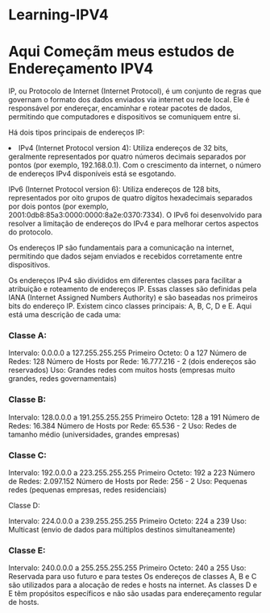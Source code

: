 # Learning-IPV4
<h1>Aqui Começãm meus estudos de Endereçamento IPV4</h1>

IP, ou Protocolo de Internet (Internet Protocol), é um conjunto de regras que governam o formato dos dados enviados via internet ou rede local. Ele é responsável por endereçar, encaminhar e rotear pacotes de dados,
permitindo que computadores e dispositivos se comuniquem entre si.

Há dois tipos principais de endereços IP:
<li>
 IPv4 (Internet Protocol version 4): Utiliza endereços de 32 bits, geralmente representados por quatro números decimais separados por pontos (por exemplo, 192.168.0.1). Com o crescimento da internet, o número de endereços IPv4 disponíveis está se esgotando.

IPv6 (Internet Protocol version 6): Utiliza endereços de 128 bits, representados por oito grupos de quatro dígitos hexadecimais separados por dois pontos (por exemplo, 2001:0db8:85a3:0000:0000:8a2e:0370:7334).
O IPv6 foi desenvolvido para resolver a limitação de endereços do IPv4 e para melhorar certos aspectos do protocolo.
</li>

Os endereços IP são fundamentais para a comunicação na internet, permitindo que dados sejam enviados e recebidos corretamente entre dispositivos.

Os endereços IPv4 são divididos em diferentes classes para facilitar a atribuição e roteamento de endereços IP. Essas classes são definidas pela IANA (Internet Assigned Numbers Authority) e são baseadas nos primeiros bits do endereço IP. Existem cinco classes principais: A, B, C, D e E. Aqui está uma descrição de cada uma:

<h3>Classe A:</h3>

Intervalo: 0.0.0.0 a 127.255.255.255
Primeiro Octeto: 0 a 127
Número de Redes: 128
Número de Hosts por Rede: 16.777.216 - 2 (dois endereços são reservados)
Uso: Grandes redes com muitos hosts (empresas muito grandes, redes governamentais)

<h3>Classe B:</h3>

Intervalo: 128.0.0.0 a 191.255.255.255
Primeiro Octeto: 128 a 191
Número de Redes: 16.384
Número de Hosts por Rede: 65.536 - 2
Uso: Redes de tamanho médio (universidades, grandes empresas)

<h3>Classe C:</h3>

Intervalo: 192.0.0.0 a 223.255.255.255
Primeiro Octeto: 192 a 223
Número de Redes: 2.097.152
Número de Hosts por Rede: 256 - 2
Uso: Pequenas redes (pequenas empresas, redes residenciais)

Classe D:

Intervalo: 224.0.0.0 a 239.255.255.255
Primeiro Octeto: 224 a 239
Uso: Multicast (envio de dados para múltiplos destinos simultaneamente)

<h3>Classe E:</h3>

Intervalo: 240.0.0.0 a 255.255.255.255
Primeiro Octeto: 240 a 255
Uso: Reservada para uso futuro e para testes
Os endereços de classes A, B e C são utilizados para a alocação de redes e hosts na internet. As classes D e E têm propósitos específicos e não são usadas para endereçamento regular de hosts.
